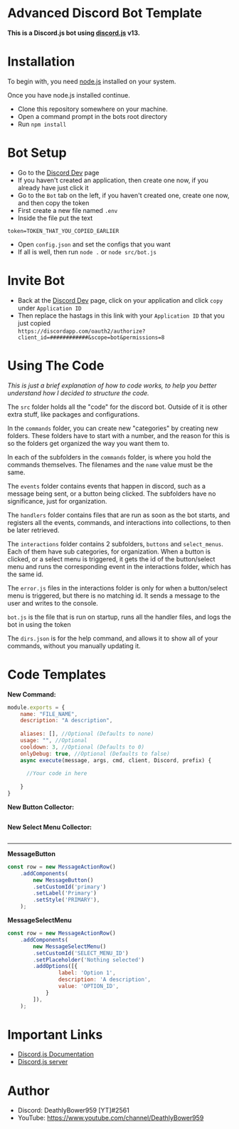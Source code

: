 # Advanced Discord Bot Template

**This is a Discord.js bot using [discord.js](https://github.com/discordjs/discord.js) v13.**

# Installation
To begin with, you need [node.js](https://nodejs.org) installed on your system.

Once you have node.js installed continue.

- Clone this repository somewhere on your machine.
- Open a command prompt in the bots root directory
- Run `npm install`

# Bot Setup
- Go to the [Discord Dev](https://discord.com/developers/applications/) page
- If you haven't created an application, then create one now, if you already have just click it
- Go to the `Bot` tab on the left, if you haven't created one, create one now, and then copy the token
- First create a new file named `.env`
- Inside the file put the text
```
token=TOKEN_THAT_YOU_COPIED_EARLIER
```
- Open `config.json` and set the configs that you want
- If all is well, then run `node .` or `node src/bot.js`

# Invite Bot
- Back at the [Discord Dev](https://discord.com/developers/applications/) page, click on your application and click `copy` under `Application ID`
- Then replace the hastags in this link with your `Application ID` that you just copied <br>
`https://discordapp.com/oauth2/authorize?client_id=############&scope=bot&permissions=8`

# Using The Code
*This is just a brief explanation of how to code works, to help you better understand how I decided to structure the code.*

The `src` folder holds all the "code" for the discord bot. Outside of it is other extra stuff, like packages and configurations.

In the `commands` folder, you can create new "categories" by creating new folders. These folders have to start with a number, and the reason for this is so the folders get organized the way you want them to.

In each of the subfolders in the `commands` folder, is where you hold the commands themselves. The filenames and the `name` value must be the same.

The `events` folder contains events that happen in discord, such as a message being sent, or a button being clicked. The subfolders have no significance, just for organization.

The `handlers` folder contains files that are run as soon as the bot starts, and registers all the events, commands, and interactions into collections, to then be later retrieved.

The `interactions` folder contains 2 subfolders, `buttons` and `select_menus`. Each of them have sub categories, for organization. When a button is clicked, or a select menu is triggered, it gets the id of the button/select menu and runs the corresponding event in the interactions folder, which has the same id.

The `error.js` files in the interactions folder is only for when a button/select menu is triggered, but there is no matching id. It sends a message to the user and writes to the console.

`bot.js` is the file that is run on startup, runs all the handler files, and logs the bot in using the token

The `dirs.json` is for the help command, and allows it to show all of your commands, without you manually updating it.

# Code Templates

**New Command:**
```js
module.exports = {
    name: "FILE_NAME",
    description: "A description",
    
    aliases: [], //Optional (Defaults to none)
    usage: "", //Optional
    cooldown: 3, //Optional (Defaults to 0)
    onlyDebug: true, //Optional (Defaults to false)
    async execute(message, args, cmd, client, Discord, prefix) {
  
      //Your code in here
  
    }
}
```

**New Button Collector:**
```js

```

**New Select Menu Collector:**
```js

```

<hr>

**MessageButton**
```js
const row = new MessageActionRow()
    .addComponents(
        new MessageButton()
        .setCustomId('primary')
        .setLabel('Primary')
        .setStyle('PRIMARY'),
    );
```

**MessageSelectMenu**
```js
const row = new MessageActionRow()
    .addComponents(
        new MessageSelectMenu()
        .setCustomId('SELECT_MENU_ID')
        .setPlaceholder('Nothing selected')
        .addOptions([{
                label: 'Option 1',
                description: 'A description',
                value: 'OPTION_ID',
            }
        ]),
    );
```


# Important Links
- [Discord.js Documentation](https://discord.js.org/#/docs)
- [Discord.js server](https://discord.gg/bRCvFy9)

# Author
- Discord: DeathlyBower959 [YT]#2561
- YouTube: <https://www.youtube.com/channel/DeathlyBower959>
